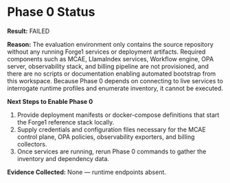 # Phase 0 Status

**Result:** FAILED

**Reason:** The evaluation environment only contains the source repository without any running Forge1 services or deployment artifacts. Required components such as MCAE, LlamaIndex services, Workflow engine, OPA server, observability stack, and billing pipeline are not provisioned, and there are no scripts or documentation enabling automated bootstrap from this workspace. Because Phase 0 depends on connecting to live services to interrogate runtime profiles and enumerate inventory, it cannot be executed.

**Next Steps to Enable Phase 0**
1. Provide deployment manifests or docker-compose definitions that start the Forge1 reference stack locally.
2. Supply credentials and configuration files necessary for the MCAE control plane, OPA policies, observability exporters, and billing collectors.
3. Once services are running, rerun Phase 0 commands to gather the inventory and dependency data.

**Evidence Collected:** None — runtime endpoints absent.
